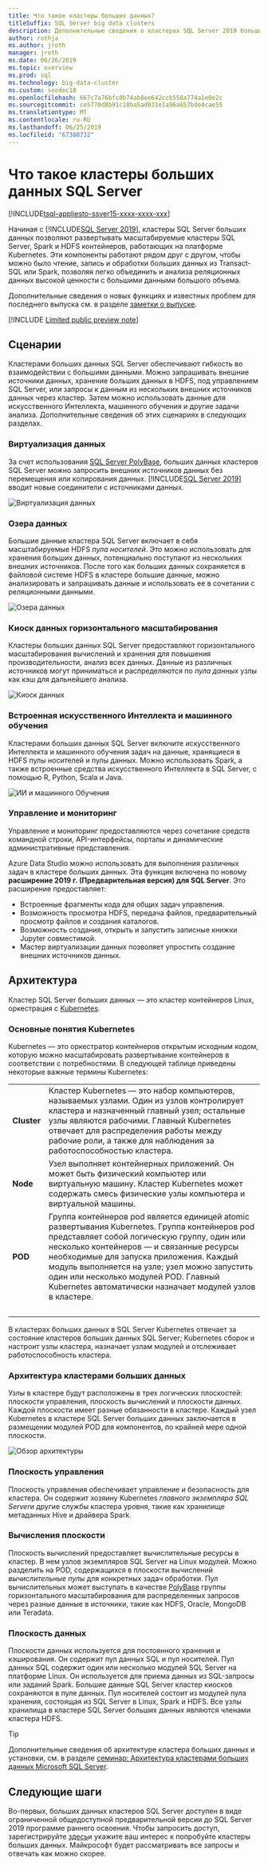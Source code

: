 ```yaml
---
title: Что такое кластеры больших данных?
titleSuffix: SQL Server big data clusters
description: Дополнительные сведения о кластерах SQL Server 2019 больших данных (Предварительная версия), которые работают на платформе Kubernetes и обеспечивают масштабирование для реляционных и данные из HDFS.
author: rothja
ms.author: jroth
manager: jroth
ms.date: 06/26/2019
ms.topic: overview
ms.prod: sql
ms.technology: big-data-cluster
ms.custom: seodec18
ms.openlocfilehash: 667c7a76bfc0b74ab8ee642ccb558a774a1e0e2c
ms.sourcegitcommit: ce5770d8b91c18ba5ad031e1a96a657bde4cae55
ms.translationtype: MT
ms.contentlocale: ru-RU
ms.lasthandoff: 06/25/2019
ms.locfileid: "67388732"
---
```

# <a name="what-are-sql-server-big-data-clusters"></a>Что такое кластеры больших данных SQL Server

[!INCLUDE[tsql-appliesto-ssver15-xxxx-xxxx-xxx](../includes/tsql-appliesto-ssver15-xxxx-xxxx-xxx.md)]

Начиная с [!INCLUDE[SQL Server 2019](../includes/sssqlv15-md.md)], кластеры SQL Server больших данных позволяют развертывать масштабируемые кластеры SQL Server, Spark и HDFS контейнеров, работающих на платформе Kubernetes. Эти компоненты работают рядом друг с другом, чтобы можно было чтение, запись и обработки больших данных из Transact-SQL или Spark, позволяя легко объединить и анализа реляционных данных высокой ценности с большими данными большого объема.

Дополнительные сведения о новых функциях и известных проблем для последнего выпуска см. в разделе [заметки о выпуске](release-notes-big-data-cluster.md).

[!INCLUDE [Limited public preview note](../includes/big-data-cluster-preview-note.md)]

## <a name="scenarios"></a>Сценарии

Кластерами больших данных SQL Server обеспечивают гибкость во взаимодействии с большими данными. Можно запрашивать внешние источники данных, хранение больших данных в HDFS, под управлением SQL Server, или запросы к данным из нескольких внешних источников данных через кластер. Затем можно использовать данные для искусственного Интеллекта, машинного обучения и другие задачи анализа. Дополнительные сведения об этих сценариях в следующих разделах.

### <a name="data-virtualization"></a>Виртуализация данных

За счет использования [SQL Server PolyBase](../relational-databases/polybase/polybase-guide.md), больших данных кластеров SQL Server можно запросить внешних источников данных без перемещения или копирования данных. [!INCLUDE[SQL Server 2019](../includes/sssqlv15-md.md)] вводит новые соединители с источниками данных.

![Виртуализация данных](media/big-data-cluster-overview/data-virtualization.png)

### <a name="data-lake"></a>Озера данных

Большие данные кластера SQL Server включает в себя масштабируемые HDFS *пула носителей*. Это можно использовать для хранения больших данных, потенциально поступают из нескольких внешних источников. После того как больших данных сохраняется в файловой системе HDFS в кластере большие данные, можно анализировать и запрашивать данные и использовать ее в сочетании с реляционными данными.

![Озера данных](media/big-data-cluster-overview/data-lake.png)

### <a name="scale-out-data-mart"></a>Киоск данных горизонтального масштабирования

Кластеры больших данных SQL Server предоставляют горизонтального масштабирования вычислений и хранения для повышения производительности, анализ всех данных. Данные из различных источников могут приниматься и распределяются по *пула данных* узлы как кэш для дальнейшего анализа.

![Киоск данных](media/big-data-cluster-overview/data-mart.png)

### <a name="integrated-ai-and-machine-learning"></a>Встроенная искусственного Интеллекта и машинного обучения

Кластерами больших данных SQL Server включите искусственного Интеллекта и машинного обучения задач на данные, хранящиеся в HDFS пулы носителей и пулы данных. Можно использовать Spark, а также встроенные средства искусственного Интеллекта в SQL Server, с помощью R, Python, Scala и Java.

![ИИ и машинного Обучения](media/big-data-cluster-overview/ai-ml-spark.png)

### <a name="management-and-monitoring"></a>Управление и мониторинг

Управление и мониторинг предоставляются через сочетание средств командной строки, API-интерфейсы, порталы и динамические административные представления.

Azure Data Studio можно использовать для выполнения различных задач в кластере больших данных. Эта функция включена по новому **расширение 2019 г. (Предварительная версия) для SQL Server**. Это расширение предоставляет:

- Встроенные фрагменты кода для общих задач управления.
- Возможность просмотра HDFS, передача файлов, предварительный просмотр файлов и создания каталогов.
- Возможность создания, открыть и запустить записные книжки Jupyter совместимой.
- Мастер виртуализации данных позволяет упростить создание внешних источников данных.

## <a id="architecture"></a> Архитектура

Кластер SQL Server больших данных — это кластер контейнеров Linux, оркестрация с [Kubernetes](https://kubernetes.io/docs/concepts/).

### <a name="kubernetes-concepts"></a>Основные понятия Kubernetes

Kubernetes — это оркестратор контейнеров открытым исходным кодом, которую можно масштабировать развертывание контейнеров в соответствии с потребностями. В следующей таблице приведены некоторые важные термины Kubernetes:

|||
|:--|:--|
| **Cluster** | Кластер Kubernetes — это набор компьютеров, называемых узлами. Один из узлов контролирует кластера и назначенный главный узел; остальные узлы являются рабочими. Главный Kubernetes отвечает для распределения работы между рабочие роли, а также для наблюдения за работоспособностью кластера. |
| **Node** | Узел выполняет контейнерных приложений. Он может быть физический компьютер или виртуальную машину. Кластер Kubernetes может содержать смесь физические узлы компьютера и виртуальной машины. |
| **POD** | Группа контейнеров pod является единицей atomic развертывания Kubernetes. Группа контейнеров pod представляет собой логическую группу, один или несколько контейнеров — и связанные ресурсы необходимые для запуска приложения. Каждый модуль выполняется на узле; узел можно запустить один или несколько модулей POD. Главный Kubernetes автоматически назначает модулей узлов в кластере. |
| &nbsp; ||

В кластерах больших данных в SQL Server Kubernetes отвечает за состояние кластеров больших данных SQL Server; Kubernetes сборок и настроит узлы кластера, назначает узлам модулей и отслеживает работоспособность кластера.

### <a name="big-data-clusters-architecture"></a>Архитектура кластерами больших данных

Узлы в кластере будут расположены в трех логических плоскостей: плоскости управления, плоскость вычислений и плоскости данных. Каждой плоскости имеет разные обязанности в кластере. Каждый узел Kubernetes в кластере SQL Server больших данных заключается в размещении модулей POD для компонентов, по крайней мере одной плоскости.

![Обзор архитектуры](media/big-data-cluster-overview/architecture-diagram-planes.png)

### <a id="controlplane"></a> Плоскость управления

Плоскость управления обеспечивает управление и безопасность для кластера. Он содержит хозяину Kubernetes *главного экземпляра SQL Server*и другие службы кластера уровня, такие как хранилище метаданных Hive и драйвера Spark.

### <a id="computeplane"></a> Вычисления плоскости

Плоскость вычислений предоставляет вычислительные ресурсы в кластер. В нем узлов экземпляров SQL Server на Linux модулей. Можно разделить на POD, содержащихся в плоскости вычислений *вычислительные пулы* для конкретных задач обработки. Пул вычислительных может выступать в качестве [PolyBase](../relational-databases/polybase/polybase-guide.md) группы горизонтального масштабирования для распределенных запросов через разные данные в источники, такие как HDFS, Oracle, MongoDB или Teradata.

### <a id="dataplane"></a> Плоскость данных

Плоскости данных используется для постоянного хранения и кэширования. Он содержит пул данных SQL и пул носителей.  Пул данных SQL содержит один или несколько модулей SQL Server на платформе Linux. Он используется для приема данных из SQL-запросы или заданий Spark. Большие данные SQL Server кластер киосков сохраняются в пуле данных. Пул носителей состоит из модулей пула хранения, состоящая из SQL Server в Linux, Spark и HDFS. Все узлы хранилища в кластере SQL Server больших данных являются членами кластера HDFS.

> [!TIP]
> Дополнительные сведения об архитектуре кластера больших данных и установки, см. в разделе [семинар: Архитектура кластерами больших данных Microsoft SQL Server](https://github.com/Microsoft/sqlworkshops/tree/master/sqlserver2019bigdataclusters).

## <a name="next-steps"></a>Следующие шаги

Во-первых, больших данных кластеров SQL Server доступен в виде ограниченной общедоступной предварительной версии до SQL Server 2019 программе раннего освоения. Чтобы запросить доступ, зарегистрируйте [здесь](https://aka.ms/eapsignup)и укажите ваш интерес к попробуйте кластеры больших данных. Майкрософт будет рассматривать все запросы и отвечать как можно скорее.

